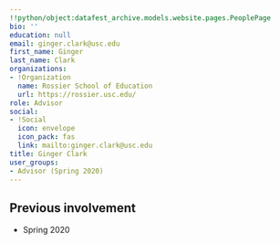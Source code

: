 ```yaml
---
!!python/object:datafest_archive.models.website.pages.PeoplePage
bio: ''
education: null
email: ginger.clark@usc.edu
first_name: Ginger
last_name: Clark
organizations:
- !Organization
  name: Rossier School of Education
  url: https://rossier.usc.edu/
role: Advisor
social:
- !Social
  icon: envelope
  icon_pack: fas
  link: mailto:ginger.clark@usc.edu
title: Ginger Clark
user_groups:
- Advisor (Spring 2020)
---
```


## Previous involvement

* Spring 2020